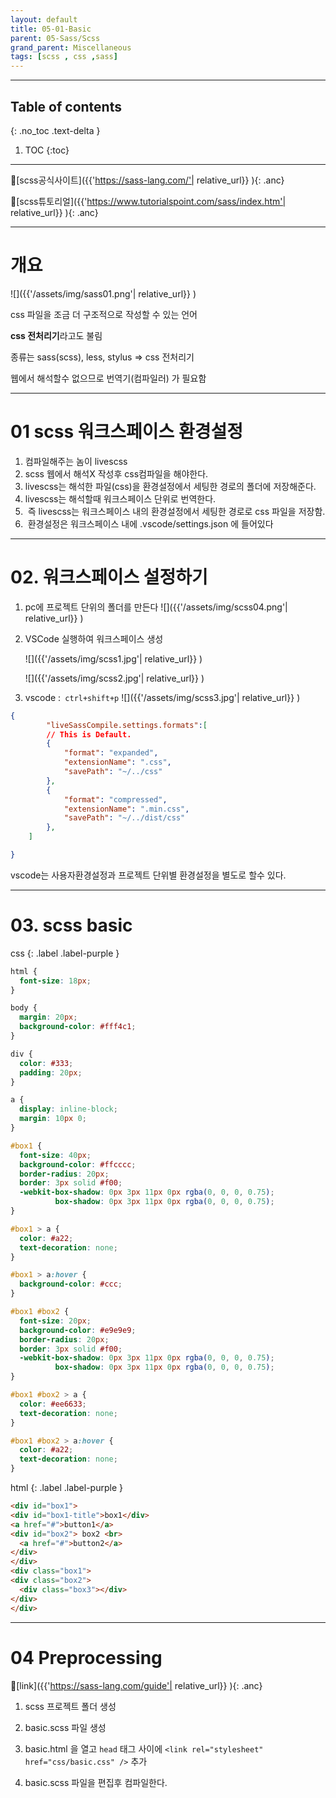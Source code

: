 ```yaml
---
layout: default
title: 05-01-Basic
parent: 05-Sass/Scss
grand_parent: Miscellaneous
tags: [scss , css ,sass]
---
```

 
---
 ## Table of contents
 {: .no_toc .text-delta }

 1. TOC
{:toc}

---


🔗[scss공식사이트]({{'https://sass-lang.com/'| relative_url}} ){: .anc}


🔗[scss튜토리얼]({{'https://www.tutorialspoint.com/sass/index.htm'| relative_url}} ){: .anc}

---

# 개요

![]({{'/assets/img/sass01.png'| relative_url}} )

css 파일을 조금 더 구조적으로 작성할 수 있는 언어

**css 전처리기**라고도 불림

종류는 sass(scss), less, stylus ⇒ css 전처리기

웹에서 해석할수 없으므로  번역기(컴파일러) 가 필요함

---
# 01 scss 워크스페이스 환경설정

1. 컴파일해주는 놈이 livescss 
2. scss 웹에서 해석X 작성후 css컴파일을 해야한다. 
3. livescss는 해석한 파일(css)을 환경설정에서 세팅한 경로의 폴더에 저장해준다.
4. livescss는 해석할때 워크스페이스 단위로 번역한다.
5.  즉 livescss는 워크스페이스 내의 환경설정에서 세팅한 경로로 css 파일을 저장함.
6.  환경설정은 워크스페이스 내에 .vscode/settings.json 에 들어있다

---

# 02. 워크스페이스 설정하기

1. pc에 프로젝트 단위의 폴더를 만든다
    ![]({{'/assets/img/scss04.png'| relative_url}} )
    
2. VSCode 실행하여 워크스페이스 생성

    ![]({{'/assets/img/scss1.jpg'| relative_url}} )

    ![]({{'/assets/img/scss2.jpg'| relative_url}} )
    
3. vscode :` ctrl+shift+p`
    ![]({{'/assets/img/scss3.jpg'| relative_url}} )


```json
{
        "liveSassCompile.settings.formats":[
        // This is Default.
        {
            "format": "expanded",
            "extensionName": ".css",
            "savePath": "~/../css"
        },
        {
            "format": "compressed",
            "extensionName": ".min.css",
            "savePath": "~/../dist/css"
        },
    ]

}
```

vscode는 사용자환경설정과 프로젝트 단위별 환경설정을 별도로 할수 있다.

---

# 03. scss basic

css
{: .label .label-purple }

```css
html {
  font-size: 18px;
}

body {
  margin: 20px;
  background-color: #fff4c1;
}

div {
  color: #333;
  padding: 20px;
}

a {
  display: inline-block;
  margin: 10px 0;
}

#box1 {
  font-size: 40px;
  background-color: #ffcccc;
  border-radius: 20px;
  border: 3px solid #f00;
  -webkit-box-shadow: 0px 3px 11px 0px rgba(0, 0, 0, 0.75);
          box-shadow: 0px 3px 11px 0px rgba(0, 0, 0, 0.75);
}

#box1 > a {
  color: #a22;
  text-decoration: none;
}

#box1 > a:hover {
  background-color: #ccc;
}

#box1 #box2 {
  font-size: 20px;
  background-color: #e9e9e9;
  border-radius: 20px;
  border: 3px solid #f00;
  -webkit-box-shadow: 0px 3px 11px 0px rgba(0, 0, 0, 0.75);
          box-shadow: 0px 3px 11px 0px rgba(0, 0, 0, 0.75);
}

#box1 #box2 > a {
  color: #ee6633;
  text-decoration: none;
}

#box1 #box2 > a:hover {
  color: #a22;
  text-decoration: none;
}
```

html
{: .label .label-purple }

```html
<div id="box1">
<div id="box1-title">box1</div>
<a href="#">button1</a>
<div id="box2"> box2 <br>
  <a href="#">button2</a>
</div>
</div>
<div class="box1">
<div class="box2">
  <div class="box3"></div>
</div>
</div>
```
---

# 04 Preprocessing

🔗[link]({{'https://sass-lang.com/guide'| relative_url}} ){: .anc}

1. scss 프로젝트 폴더 생성

2. basic.scss 파일 생성

3. basic.html 을 열고 `head` 태그 사이에 `<link rel="stylesheet" href="css/basic.css" />` 추가

4. basic.scss 파일을 편집후 컴파일한다.
